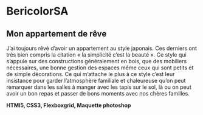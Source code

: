 # BericolorSA

## Mon appartement de rêve

J’ai toujours rêvé d’avoir un appartement au style japonais. Ces derniers ont très bien compris la citation « la simplicité c’est la beauté ». Ce style qui s’appuie sur des constructions généralement en bois, que des mobiliers nécessaires, une bonne gestion des espaces même ceux qui sont petits et de simple décorations. Ce qui m’attache le plus à ce style c’est leur insistance pour garder l’atmosphère familiale et chaleureuse qu’on peut remarquer dans les salles à manger avec les tapis sur le sol, là ou on peut avoir un bon repas et passer de bons moments avec nos chères familles.

**HTMl5, CSS3, Flexboxgrid, Maquette photoshop**

